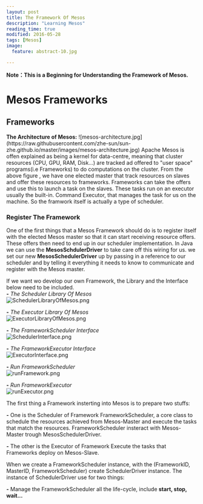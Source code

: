 ```yaml
---
layout: post
title: The Framework Of Mesos
description: "Learning Mesos"
reading_time: true
modified: 2016-05-28
tags: [Mesos]
image:
  feature: abstract-10.jpg

---
```


<strong>Note：This is a Beginning for Understanding the Framework of Mesos.</strong>  
<h1>Mesos Frameworks</h1>
<h2>Frameworks</h2>
   <strong>The Architecture of Mesos:</strong>  
![mesos-architecture.jpg](https://raw.githubusercontent.com/zhe-sun/sun-zhe.github.io/master/images/mesos-architecture.jpg)  
   Apache Mesos is offen explained as being a kernel for data-centre, meaning that cluster resources (CPU, GPU, RAM, Disk...) are tracked ad offered to "user space" programs(i.e Frameworks) to do computations on the cluster.
   From the above figure <Mesos-Architecture>, we have one elected master that track resources on slaves and offer these resources to frameworks. Frameworks can take the offers and use this to launch a task on the slaves. These tasks run on an executor usually the built-in. Command Executor, that manages the task for us on the machine. So the framwork itself is actually a type of scheduler.  

<h3>Register The Framework</h3>
   One of the first things that a Mesos Framework should do is to register itself with the elected Mesos master so that it can start receiving resource offers. These offers then need to end up in our scheduler implementation. In Java we can use the <strong>MesosSchdulerDriver</strong> to take care off this wiring for us. we set our new <strong>MesosSchedulerDriver</strong> up by passing in a reference to our scheduler and by telling it everything it needs to know to communicate and register with the Mesos master.  

   If we want wo develop our own Framework, the Library and the Interface below need to be included.  
<strong>-</strong> *The Scheduler Library Of Mesos*  
![SchedulerLibraryOfMesos.png](https://raw.githubusercontent.com/zhe-sun/sun-zhe.github.io/master/images/mesos/SchedulerLibraryOfMesos.png)

<strong>-</strong> *The Executor Library Of Mesos*  
![ExecutorLibraryOfMesos.png](https://raw.githubusercontent.com/zhe-sun/sun-zhe.github.io/master/images/mesos/ExecutorLibraryOfMesos.png)

<strong>-</strong> *The FrameworkScheduler Interface*  
![SchedulerInterface.png](https://raw.githubusercontent.com/zhe-sun/sun-zhe.github.io/master/images/mesos/SchedulerInterface.png)
  
<strong>-</strong> *The FrameworkExecutor Interface*  
![ExecutorInterface.png](https://raw.githubusercontent.com/zhe-sun/sun-zhe.github.io/master/images/mesos/ExecutorInterface.png)

<strong>-</strong> *Run FrameworkScheduler*  
![runFramework.png](https://raw.githubusercontent.com/zhe-sun/sun-zhe.github.io/master/images/mesos/runFramework.png)


<strong>-</strong> *Run FrameworkExecutor*  
![runExecutor.png](https://raw.githubusercontent.com/zhe-sun/sun-zhe.github.io/master/images/mesos/runExecutor.png)

   The first thing a Framework insterting into Mesos is to prepare two stuffs:

   <strong>-</strong> One is the Scheduler of Framework
   FrameworkScheduler, a core class to schedule the resources achieved from Mesos-Master and execute the tasks that match the resources. FrameworkScheduler insteract with Mesos-Master trough MesosSchedulerDriver.

   <strong>-</strong> The other is the Executor of Framework
   Execute the tasks that Frameworks deploy on Mesos-Slave.

   When we create a FrameworkScheduler instance, with the (FrameworkID, MasterID, FrameworkScheduler) create SchedulerDriver instance. The instance of SchedulerDriver use for two things:

   <strong>-</strong> Manage the FrameworkScheduler all the life-cycle, include <strong>start, stop, wait...</strong>







<link rel="stylesheet" href="/css/backtop.css">  <!-- Back Top -->
<script type="text/javascript" src="/js/backtop.js"></script>  <!-- Back Top -->

<div id="back-top">
  <a href="#top" title="Back Top"></a>
</div>




